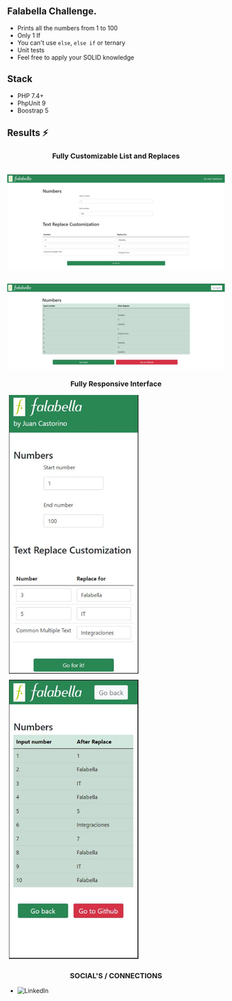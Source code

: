 ## Falabella Challenge.

- Prints all the numbers from 1 to 100
- Only 1 If
- You can't use `else`, `else if` or ternary
- Unit tests
- Feel free to apply your SOLID knowledge

## Stack

- PHP 7.4+
- PhpUnit 9
- Boostrap 5

## Results ⚡

<h3 align="center">Fully Customizable List and Replaces</h3>

<p>&nbsp;<img align="center" width="600px" src="https://github.com/juancastorino/FalabellaChallenge/blob/master/images/Falabella_desktop.jpg" alt="Desktop" /></p>

<p>&nbsp;<img align="center" width="600px" src="https://github.com/juancastorino/FalabellaChallenge/blob/master/images/Falabella_desktop_list.jpg" alt="Desktop List" /></p>

<h3 align="center">Fully Responsive Interface</h3>
 
<p>&nbsp;<img align="center" width="300px" src="https://github.com/juancastorino/FalabellaChallenge/blob/master/images/Falabella_mobile.jpg" alt="Mobile" /></p>

<p>&nbsp;<img align="center" width="300px" src="https://github.com/juancastorino/FalabellaChallenge/blob/master/images/Falabella_mobile_list.jpg" alt="Mobile List" /></p>

## <h3 align="center">SOCIAL'S / CONNECTIONS</h3>

- [<img align="left" alt="LinkedIn" width="80" src="https://github.com/melanieshi0120/melanieshi0120/blob/master/linkedin.ico" />]( https://linkedin.com/in/juan-castorino)
